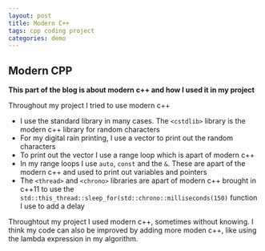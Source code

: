 ```yaml
---
layout: post
title: Modern C++
tags: cpp coding project
categories: demo
---
```


## Modern CPP

**This part of the blog is about modern c++ and how I used it in my project**

Throughout my project I tried to use modern c++ 
- I use the standard library in many cases. The `<cstdlib>` library is the modern c++ library for random characters
- For my digital rain printing, I use a vector to print out the random characters
- To print out the vector I use a range loop which is apart of modern c++
- In my range loops I use `auto`, `const` and the `&`. These are apart of the modern c++ and used to print out variables and pointers
- The `<thread>` and `<chrono>` libraries are apart of modern c++ brought in c++11 to use the ` std::this_thread::sleep_for(std::chrono::milliseconds(150)` function I use to add a delay

Throughtout my project I used modern c++, sometimes without knowing. I think my code can also be improved by adding more moden c++, like using the lambda expression in my algorithm. 

